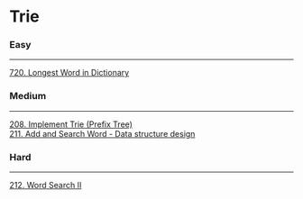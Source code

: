 # Trie

### Easy
---
[720. Longest Word in Dictionary](../solutions/0720-Longest%20Word%20in%20Dictionary.md)</br>

### Medium
---
[208. Implement Trie (Prefix Tree)](../solutions/0208-Implement%20Trie%20(Prefix%20Tree).md)</br>
[211. Add and Search Word - Data structure design](../solutions/0211-Add%20and%20Search%20Word%20-%20Data%20structure%20design.md)</br>

### Hard
---
[212. Word Search II](../solutions/0212-Word%20Search%20II.md)</br>
